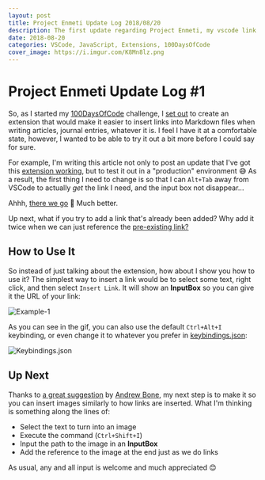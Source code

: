 ```yaml
---
layout: post
title: Project Enmeti Update Log 2018/08/20
description: The first update regarding Project Enmeti, my vscode link inserting extension.
date: 2018-08-20
categories: VSCode, JavaScript, Extensions, 100DaysOfCode
cover_image: https://i.imgur.com/K8Mn8lz.png
---
```


# Project Enmeti Update Log #1

So, as I started my [100DaysOfCode][0] challenge, I [set out][1] to create an extension that would make it easier to insert links into Markdown files when writing articles, journal entries, whatever it is. I feel I have it at a comfortable state, however, I wanted to be able to try it out a bit more before I could say for sure.

For example, I'm writing this article not only to post an update that I've got this [extension working][2], but to test it out in a "production" environment 😅 As a result, the first thing I need to change is so that I can `Alt+Tab` away from VSCode to actually _get_ the link I need, and the input box not disappear...

Ahhh, [there we go][3] 🤗 Much better.

Up next, what if you try to add a link that's already been added? Why add it twice when we can just reference the [pre-existing link?][6]

## How to Use It

So instead of just talking about the extension, how about I show you how to use it? The simplest way to insert a link would be to select some text, right click, and then select `Insert Link`. It will show an **InputBox** so you can give it the URL of your link:

![Example-1][10]

As you can see in the gif, you can also use the default `Ctrl+Alt+I` keybinding, or even change it to whatever you prefer in [keybindings.json][7]:

![Keybindings.json][11]

## Up Next

Thanks to [a great suggestion][8] by [Andrew Bone][9], my next step is to make it so you can insert images similarly to how links are inserted. What I'm thinking is something along the lines of:

- Select the text to turn into an image
- Execute the command (`Ctrl+Shift+I`)
- Input the path to the image in an **InputBox**
- Add the reference to the image at the end just as we do links

As usual, any and all input is welcome and much appreciated 😊

[0]: https://www.100daysofcode.com
[1]: https://dev.to/hf-solutions/project-enmeti-o0g
[2]: https://marketplace.visualstudio.com/items?itemName=hf-solutions-llc.enmeti
[3]: https://github.com/HF-Solutions/Enmeti/commit/66eb63d3951329eb704f4ca03b64eb3e96cdd4b4
[4]: https://unsplash.com
[5]: https://unsplash.com/photos/BnWDqUCWQDU?utm_source=unsplash&utm_medium=referral&utm_content=creditCopyText
[6]: https://github.com/HF-Solutions/Enmeti/commit/c1d5c504a854036eea134464a21e1bcf8ae4af5a
[7]: https://code.visualstudio.com/docs/getstarted/keybindings
[8]: https://dev.to/link2twenty/comment/4k81
[9]: https://dev.to/link2twenty
[10]: https://thepracticaldev.s3.amazonaws.com/i/zesvk29zyzdqlgvlvqp8.gif
[11]: https://i.imgur.com/7NKAy7e.png
